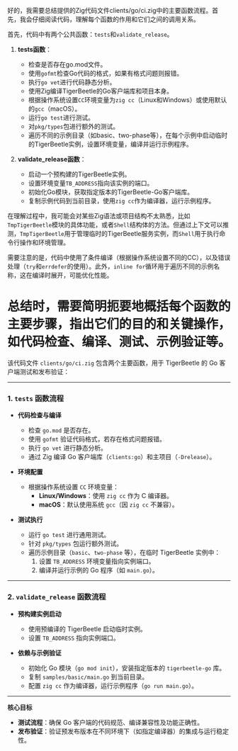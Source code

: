 好的，我需要总结提供的Zig代码文件clients/go/ci.zig中的主要函数流程。首先，我会仔细阅读代码，理解每个函数的作用和它们之间的调用关系。

首先，代码中有两个公共函数：`tests`和`validate_release`。

1. **tests函数**：
   - 检查是否存在go.mod文件。
   - 使用`gofmt`检查Go代码的格式，如果有格式问题则报错。
   - 执行`go vet`进行代码静态分析。
   - 使用Zig编译TigerBeetle的Go客户端库和项目本身。
   - 根据操作系统设置`CC`环境变量为`zig cc`（Linux和Windows）或使用默认的`gcc`（macOS）。
   - 运行`go test`进行测试。
   - 对`pkg/types`包进行额外的测试。
   - 遍历不同的示例目录（如basic、two-phase等），在每个示例中启动临时的TigerBeetle实例，设置环境变量，编译并运行示例程序。

2. **validate_release函数**：
   - 启动一个预构建的TigerBeetle实例。
   - 设置环境变量`TB_ADDRESS`指向该实例的端口。
   - 初始化Go模块，获取指定版本的TigerBeetle-Go客户端库。
   - 复制示例代码到当前目录，使用`zig cc`作为编译器，运行示例程序。

在理解过程中，我可能会对某些Zig语法或项目结构不太熟悉，比如`TmpTigerBeetle`模块的具体功能，或者`Shell`结构体的方法。但通过上下文可以推测，`TmpTigerBeetle`用于管理临时的TigerBeetle服务实例，而`Shell`用于执行命令行操作和环境管理。

需要注意的是，代码中使用了条件编译（根据操作系统设置不同的CC），以及错误处理（`try`和`errdefer`的使用）。此外，`inline for`循环用于遍历不同的示例名称，这在编译时展开，可能优化性能。

总结时，需要简明扼要地概括每个函数的主要步骤，指出它们的目的和关键操作，如代码检查、编译、测试、示例验证等。
================================================
该代码文件 `clients/go/ci.zig` 包含两个主要函数，用于 TigerBeetle 的 Go 客户端测试和发布验证：

---

### **1. `tests` 函数流程**  
- **代码检查与编译**  
  - 检查 `go.mod` 是否存在。  
  - 使用 `gofmt` 验证代码格式，若存在格式问题报错。  
  - 执行 `go vet` 进行静态分析。  
  - 通过 Zig 编译 Go 客户端库（`clients:go`）和主项目（`-Drelease`）。  

- **环境配置**  
  - 根据操作系统设置 `CC` 环境变量：  
    - **Linux/Windows**：使用 `zig cc` 作为 C 编译器。  
    - **macOS**：默认使用系统 `gcc`（因 `zig cc` 不兼容）。  

- **测试执行**  
  - 运行 `go test` 进行通用测试。  
  - 针对 `pkg/types` 包运行额外测试。  
  - 遍历示例目录（`basic`、`two-phase` 等），在临时 TigerBeetle 实例中：  
    1. 设置 `TB_ADDRESS` 环境变量指向实例端口。  
    2. 编译并运行示例的 Go 程序（如 `main.go`）。  

---

### **2. `validate_release` 函数流程**  
- **预构建实例启动**  
  - 使用预编译的 TigerBeetle 启动临时实例。  
  - 设置 `TB_ADDRESS` 指向实例端口。  

- **依赖与示例验证**  
  - 初始化 Go 模块（`go mod init`），安装指定版本的 `tigerbeetle-go` 库。  
  - 复制 `samples/basic/main.go` 到当前目录。  
  - 配置 `zig cc` 作为编译器，运行示例程序（`go run main.go`）。  

---

**核心目标**  
- **测试流程**：确保 Go 客户端的代码规范、编译兼容性及功能正确性。  
- **发布验证**：验证预发布版本在不同环境下（如指定编译器）的集成与运行稳定性。